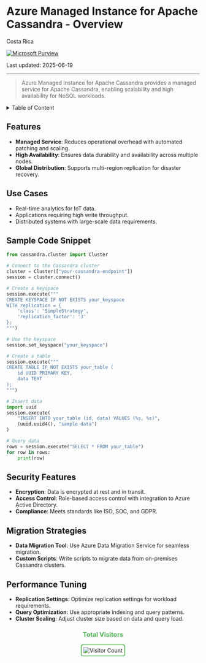 # Azure Managed Instance for Apache Cassandra - Overview

Costa Rica

[![Microsoft Purview](https://img.shields.io/badge/Microsoft-Purview-blue)](https://learn.microsoft.com/en-us/azure/purview/) 

Last updated: 2025-06-19

---

> Azure Managed Instance for Apache Cassandra provides a managed service for Apache Cassandra, enabling scalability and high availability for NoSQL workloads.

<details>
<summary>Table of Content</summary>

- [Features](#features)
- [Use Cases](#use-cases)
- [Sample Code Snippet](#sample-code-snippet)
- [Security Features](#security-features)
- [Migration Strategies](#migration-strategies)
- [Performance Tuning](#performance-tuning)

</details>


## Features

- **Managed Service**: Reduces operational overhead with automated patching and scaling.
- **High Availability**: Ensures data durability and availability across multiple nodes.
- **Global Distribution**: Supports multi-region replication for disaster recovery.

## Use Cases

- Real-time analytics for IoT data.
- Applications requiring high write throughput.
- Distributed systems with large-scale data requirements.

## Sample Code Snippet

```python
from cassandra.cluster import Cluster

# Connect to the Cassandra cluster
cluster = Cluster(["your-cassandra-endpoint"])
session = cluster.connect()

# Create a keyspace
session.execute("""
CREATE KEYSPACE IF NOT EXISTS your_keyspace
WITH replication = {
    'class': 'SimpleStrategy',
    'replication_factor': '3'
};
""")

# Use the keyspace
session.set_keyspace("your_keyspace")

# Create a table
session.execute("""
CREATE TABLE IF NOT EXISTS your_table (
    id UUID PRIMARY KEY,
    data TEXT
);
""")

# Insert data
import uuid
session.execute(
    "INSERT INTO your_table (id, data) VALUES (%s, %s)",
    (uuid.uuid4(), "sample data")
)

# Query data
rows = session.execute("SELECT * FROM your_table")
for row in rows:
    print(row)
```

## Security Features

- **Encryption**: Data is encrypted at rest and in transit.
- **Access Control**: Role-based access control with integration to Azure Active Directory.
- **Compliance**: Meets standards like ISO, SOC, and GDPR.

## Migration Strategies

- **Data Migration Tool**: Use Azure Data Migration Service for seamless migration.
- **Custom Scripts**: Write scripts to migrate data from on-premises Cassandra clusters.

## Performance Tuning

- **Replication Settings**: Optimize replication settings for workload requirements.
- **Query Optimization**: Use appropriate indexing and query patterns.
- **Cluster Scaling**: Adjust cluster size based on data and query load.

<div align="center">
  <h3 style="color: #4CAF50;">Total Visitors</h3>
  <img src="https://profile-counter.glitch.me/brown9804/count.svg" alt="Visitor Count" style="border: 2px solid #4CAF50; border-radius: 5px; padding: 5px;"/>
</div>
